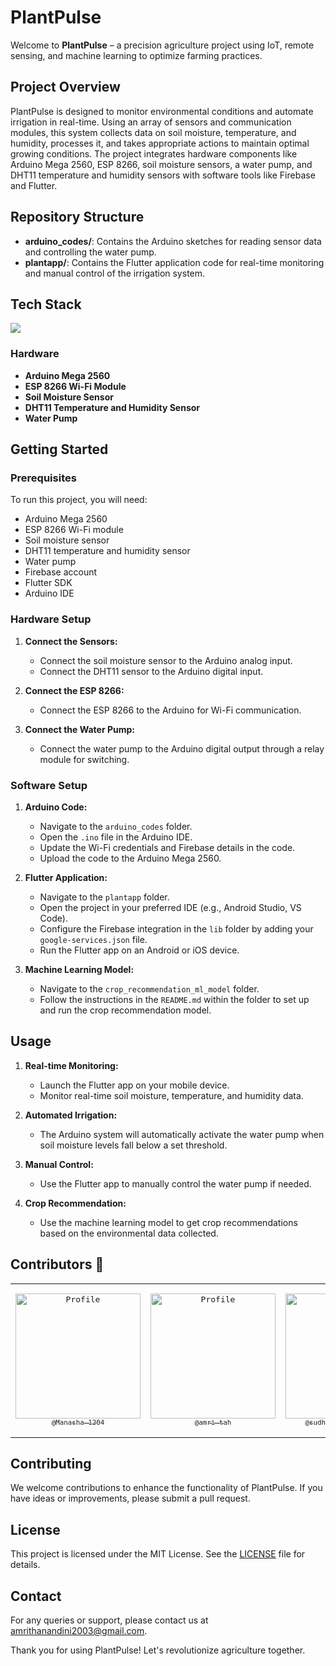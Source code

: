 # **PlantPulse**

Welcome to **PlantPulse** – a precision agriculture project using IoT, remote sensing, and machine learning to optimize farming practices.

## Project Overview

PlantPulse is designed to monitor environmental conditions and automate irrigation in real-time. Using an array of sensors and communication modules, this system collects data on soil moisture, temperature, and humidity, processes it, and takes appropriate actions to maintain optimal growing conditions. The project integrates hardware components like Arduino Mega 2560, ESP 8266, soil moisture sensors, a water pump, and DHT11 temperature and humidity sensors with software tools like Firebase and Flutter.


## Repository Structure

- **arduino_codes/**: Contains the Arduino sketches for reading sensor data and controlling the water pump.
- **plantapp/**: Contains the Flutter application code for real-time monitoring and manual control of the irrigation system.

## Tech Stack

<img src="https://skillicons.dev/icons?i=arduino,flutter,firebase,figma,python,tensorflow,gcp" />


### Hardware
- **Arduino Mega 2560**
- **ESP 8266 Wi-Fi Module**
- **Soil Moisture Sensor**
- **DHT11 Temperature and Humidity Sensor**
- **Water Pump**

## Getting Started

### Prerequisites

To run this project, you will need:

- Arduino Mega 2560
- ESP 8266 Wi-Fi module
- Soil moisture sensor
- DHT11 temperature and humidity sensor
- Water pump
- Firebase account
- Flutter SDK
- Arduino IDE

### Hardware Setup

1. **Connect the Sensors:**
   - Connect the soil moisture sensor to the Arduino analog input.
   - Connect the DHT11 sensor to the Arduino digital input.

2. **Connect the ESP 8266:**
   - Connect the ESP 8266 to the Arduino for Wi-Fi communication.

3. **Connect the Water Pump:**
   - Connect the water pump to the Arduino digital output through a relay module for switching.

### Software Setup

1. **Arduino Code:**
   - Navigate to the `arduino_codes` folder.
   - Open the `.ino` file in the Arduino IDE.
   - Update the Wi-Fi credentials and Firebase details in the code.
   - Upload the code to the Arduino Mega 2560.

2. **Flutter Application:**
   - Navigate to the `plantapp` folder.
   - Open the project in your preferred IDE (e.g., Android Studio, VS Code).
   - Configure the Firebase integration in the `lib` folder by adding your `google-services.json` file.
   - Run the Flutter app on an Android or iOS device.

3. **Machine Learning Model:**
   - Navigate to the `crop_recommendation_ml_model` folder.
   - Follow the instructions in the `README.md` within the folder to set up and run the crop recommendation model.

## Usage

1. **Real-time Monitoring:**
   - Launch the Flutter app on your mobile device.
   - Monitor real-time soil moisture, temperature, and humidity data.

2. **Automated Irrigation:**
   - The Arduino system will automatically activate the water pump when soil moisture levels fall below a set threshold.

3. **Manual Control:**
   - Use the Flutter app to manually control the water pump if needed.

4. **Crop Recommendation:**
   - Use the machine learning model to get crop recommendations based on the environmental data collected.

## Contributors 🤝
<table style="border: none;">
<tr>
<td align="center" width="200"><pre><a href="https://github.com/Manasha-1204Manasha-1204"><img src="https://avatars.githubusercontent.com/u/121673101?v=4" width="200" alt="Profile" /><br><sub>@Manasha-1204</sub></a></pre></td>
<td align="center" width="200"><pre><a href="https://github.com/amri-tah"><img src="https://avatars.githubusercontent.com/u/111682039?v=4" width="200" alt="Profile" /><br><sub>@amri-tah</sub></a></pre></td>
<td align="center" width="200"><pre><a href="https://github.com/sudheerkumarchowdary"><img src="https://avatars.githubusercontent.com/u/98307666?v=4" width="200" alt="Profile" /><br><sub>@sudheerkumarchowdary</sub></a>
<td align="center" width="200"><pre><a href="https://github.com/BURUGURAHUL"><img src="https://avatars.githubusercontent.com/u/121683096?v=4" width="200" alt="Profile" /><br><sub>@BURUGURAHUL</sub></a></pre></td>
</tr>
</table>


## Contributing

We welcome contributions to enhance the functionality of PlantPulse. If you have ideas or improvements, please submit a pull request.

## License

This project is licensed under the MIT License. See the [LICENSE](LICENSE) file for details.

## Contact

For any queries or support, please contact us at [amrithanandini2003@gmail.com](mailto:amrithanandini2003@gmail.com).

Thank you for using PlantPulse! Let's revolutionize agriculture together.
